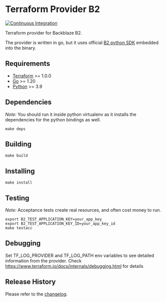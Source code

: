 Terraform Provider B2
=====================
[![Continuous Integration](https://github.com/Backblaze/terraform-provider-b2/workflows/Continuous%20Integration/badge.svg)](https://github.com/Backblaze/terraform-provider-b2/actions?query=workflow%3A%22Continuous+Integration%22)

Terraform provider for Backblaze B2.

The provider is written in go, but it uses official [B2 python SDK](https://github.com/Backblaze/b2-sdk-python/) embedded into the binary.

Requirements
------------

-	[Terraform](https://www.terraform.io/downloads.html) >= 1.0.0
-	[Go](https://golang.org/doc/install) >= 1.20
-	[Python](https://github.com/pyenv/pyenv) >= 3.9

Dependencies
------------
*Note:* You should run it inside python virtualenv as it installs the dependencies for the python bindings as well.

```
make deps
```

Building
--------

```
make build
```

Installing
----------

```
make install
```

Testing
-------

*Note:* Acceptance tests create real resources, and often cost money to run.

```
export B2_TEST_APPLICATION_KEY=your_app_key
export B2_TEST_APPLICATION_KEY_ID=your_app_key_id
make testacc
```

Debugging
---------

Set TF_LOG_PROVIDER and TF_LOG_PATH env variables to see detailed information from the provider.
Check https://www.terraform.io/docs/internals/debugging.html for details 

Release History
-----------------

Please refer to the [changelog](CHANGELOG.md).
